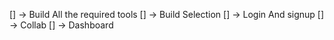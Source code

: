[] -> Build All the required tools
[] -> Build Selection 
[] -> Login And signup
[] -> Collab 
[] -> Dashboard


<!-- Two Ways to introduce Line Tool -->
<!-- Build a 2D array for the line -->